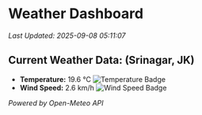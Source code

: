 
# Weather Dashboard

_Last Updated: 2025-09-08 05:11:07_

## Current Weather Data: (Srinagar, JK)
- **Temperature:** 19.6 °C ![Temperature Badge](https://img.shields.io/badge/Temperature-Low%20Temp-blue)
- **Wind Speed:** 2.6 km/h ![Wind Speed Badge](https://img.shields.io/badge/Wind%20Speed-Light%20Wind-blue)

*Powered by Open-Meteo API*
